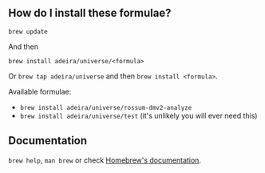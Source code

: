 ## How do I install these formulae?

```
brew update
```

And then

```
brew install adeira/universe/<formula>
```

Or `brew tap adeira/universe` and then `brew install <formula>`.

Available formulae:

- `brew install adeira/universe/rossum-dmv2-analyze`
- `brew install adeira/universe/test` (it's unlikely you will ever need this)

## Documentation

`brew help`, `man brew` or check [Homebrew's documentation](https://docs.brew.sh).
